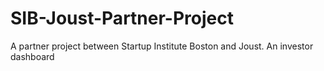 SIB-Joust-Partner-Project
=========================

A partner project between Startup Institute Boston and Joust. An investor dashboard